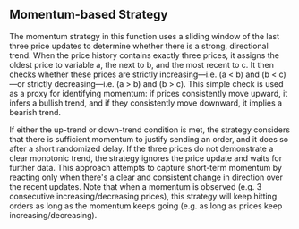 ## Momentum-based Strategy

The momentum strategy in this function uses a sliding window of the last three price updates to determine whether there is a strong, directional trend. When the price history contains exactly three prices, it assigns the oldest price to variable a, the next to b, and the most recent to c. It then checks whether these prices are strictly increasing—i.e. (a < b) and (b < c)—or strictly decreasing—i.e. (a > b) and (b > c). This simple check is used as a proxy for identifying momentum: if prices consistently move upward, it infers a bullish trend, and if they consistently move downward, it implies a bearish trend.

If either the up-trend or down-trend condition is met, the strategy considers that there is sufficient momentum to justify sending an order, and it does so after a short randomized delay. If the three prices do not demonstrate a clear monotonic trend, the strategy ignores the price update and waits for further data. This approach attempts to capture short-term momentum by reacting only when there's a clear and consistent change in direction over the recent updates. Note that when a momentum is observed (e.g. 3 consecutive increasing/decreasing prices), this strategy will keep hitting orders as long as the momentum keeps going (e.g. as long as prices keep increasing/decreasing).